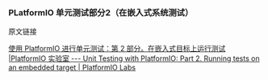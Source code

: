 ### PLatformIO 单元测试部分2（在嵌入式系统测试）

原文链接

[使用 PlatformIO 进行单元测试：第 2 部分。在嵌入式目标上运行测试 |PlatformIO 实验室 --- Unit Testing with PlatformIO: Part 2. Running tests on an embedded target | PlatformIO Labs](https://piolabs.com/blog/insights/unit-testing-part-2.html)